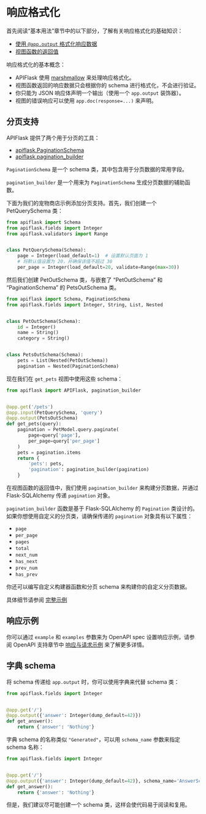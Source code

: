 # 响应格式化

首先阅读“基本用法”章节中的以下部分，了解有关响应格式化的基础知识：

- [使用 `@app.output` 格式化响应数据](/usage/#use-appoutput-to-format-response-data)
- [视图函数的返回值](/usage/#the-return-value-of-the-view-function)

响应格式化的基本概念：

- APIFlask 使用 [marshmallow](https://github.com/marshmallow-code/marshmallow) 来处理响应格式化。
- 视图函数返回的响应数据只会根据你的 schema 进行格式化，不会进行验证。
- 你只能为 JSON 响应体声明一个输出（使用一个 `app.output` 装饰器）。
- 视图的错误响应可以使用 `app.doc(response=...)` 来声明。

## 分页支持

APIFlask 提供了两个用于分页的工具：

- [apiflask.PaginationSchema](/api/schemas/#apiflask.schemas.PaginationSchema)
- [apiflask.pagination_builder](/api/helpers/#apiflask.helpers.pagination_builder)

`PaginationSchema` 是一个 schema 类，其中包含用于分页数据的常用字段。

`pagination_builder` 是一个用来为 `PaginationSchema` 生成分页数据的辅助函数。

下面为我们的宠物商店示例添加分页支持。首先，我们创建一个 PetQuerySchema 类：

```python
from apiflask import Schema
from apiflask.fields import Integer
from apiflask.validators import Range


class PetQuerySchema(Schema):
    page = Integer(load_default=1)  # 设置默认页面为 1
    # 将默认值设置为 20，并确保该值不超过 30
    per_page = Integer(load_default=20, validate=Range(max=30))
```

然后我们创建 PetOutSchema 类，与嵌套了 “PetOutSchema” 和 “PaginationSchema” 的
PetsOutSchema 类。

```python
from apiflask import Schema, PaginationSchema
from apiflask.fields import Integer, String, List, Nested


class PetOutSchema(Schema):
    id = Integer()
    name = String()
    category = String()


class PetsOutSchema(Schema):
    pets = List(Nested(PetOutSchema))
    pagination = Nested(PaginationSchema)
```

现在我们在 `get_pets` 视图中使用这些 schema：

```python
from apiflask import APIFlask, pagination_builder


@app.get('/pets')
@app.input(PetQuerySchema, 'query')
@app.output(PetsOutSchema)
def get_pets(query):
    pagination = PetModel.query.paginate(
        page=query['page'],
        per_page=query['per_page']
    )
    pets = pagination.items
    return {
        'pets': pets,
        'pagination': pagination_builder(pagination)
    }
```

在视图函数的返回值中，我们使用 `pagination_builder` 来构建分页数据，并通过 Flask-SQLAlchemy 传递 `pagination` 对象。

`pagination_builder` 函数是基于 Flask-SQLAlchemy 的 `Pagination` 类设计的。
如果你想使用自定义的分页类，请确保传递的 `pagination` 对象具有以下属性：

- `page`
- `per_page`
- `pages`
- `total`
- `next_num`
- `has_next`
- `prev_num`
- `has_prev`

你还可以编写自定义构建器函数和分页 schema 来构建你的自定义分页数据。

具体细节请参阅 [完整示例](https://github.com/apiflask/apiflask/blob/main/examples/pagination/app.py)

## 响应示例

你可以通过 `example` 和 `examples` 参数来为 OpenAPI spec 设置响应示例，请参阅 OpenAPI 支持章节中 [响应与请求示例](/openapi/#response-and-request-example)
来了解更多详情。

## 字典 schema

将 schema 传递给 `app.output` 时，你可以使用字典来代替 schema 类：

```python
from apiflask.fields import Integer


@app.get('/')
@app.output({'answer': Integer(dump_default=42)})
def get_answer():
    return {'answer': 'Nothing'}
```

字典 schema 的名称类似 `"Generated"`，可以用 `schema_name` 参数来指定 schema 名称：

```python
from apiflask.fields import Integer


@app.get('/')
@app.output({'answer': Integer(dump_default=42)}, schema_name='AnswerSchema')
def get_answer():
    return {'answer': 'Nothing'}
```

但是，我们建议尽可能创建一个 schema 类，这样会使代码易于阅读和复用。
